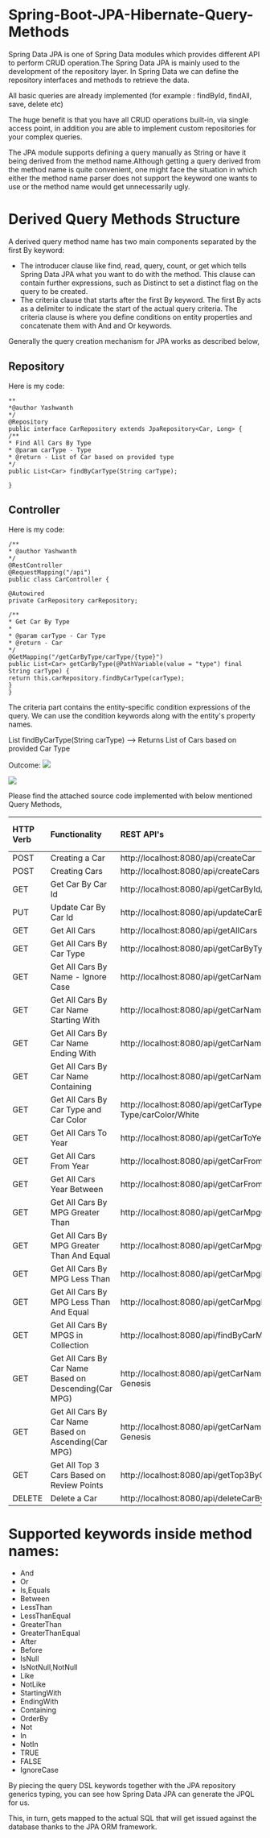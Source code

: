 # Spring-Boot-JPA-Hibernate-Query-Methods

Spring Data JPA is one of Spring Data modules which provides different API to perform CRUD operation.The Spring Data JPA is mainly used to the development of the repository layer.
In Spring Data we can define the repository interfaces and methods to retrieve the data.

All basic queries are already implemented (for example : findById, findAll, save, delete etc)

The huge benefit is that you have all CRUD operations built-in, via single access point, in addition you are able to implement custom repositories for your complex queries.

The JPA module supports defining a query manually as String or have it being derived from the method name.Although getting a query derived from the method name is quite convenient, one might face the situation in which either the method name parser does not support the keyword one wants to use or the method name would get unnecessarily ugly.

# Derived Query Methods Structure

A derived query method name has two main components separated by the first By keyword:

+ The introducer clause like find, read, query, count, or get which tells Spring Data JPA what you want to do with the method. This clause can contain further expressions, such as Distinct to set a distinct flag on the query to be created.
+ The criteria clause that starts after the first By keyword. The first By acts as a delimiter to indicate the start of the actual query criteria. The criteria clause is where you define conditions on entity properties and concatenate them with And and Or keywords.

Generally the query creation mechanism for JPA works as described below,

## Repository

Here is my code:

	**
	*@author Yashwanth
	*/
	@Repository
	public interface CarRepository extends JpaRepository<Car, Long> {
	/**
	* Find All Cars By Type 
	* @param carType - Type
	* @return - List of Car based on provided type
	*/
	public List<Car> findByCarType(String carType);
	
	}

## Controller

Here is my code:

	/**
	* @author Yashwanth
	*/
	@RestController
	@RequestMapping("/api")
	public class CarController {

	@Autowired
	private CarRepository carRepository;

	/**
	* Get Car By Type
	* 
	* @param carType - Car Type
	* @return - Car
	*/
	@GetMapping("/getCarByType/carType/{type}")
	public List<Car> getCarByType(@PathVariable(value = "type") final String carType) {
	return this.carRepository.findByCarType(carType);
	}
	}


The criteria part contains the entity-specific condition expressions of the query. We can use the condition keywords along with the entity's property names.

 List<Car> findByCarType(String carType) --> Returns List of Cars based on provided Car Type

Outcome:
 ![](https://github.com/YashzAlphaGeek/Spring-Boot-JPA-Hibernate-Query-Methods/blob/master/imgs/Database.png)
 
 ![](https://github.com/YashzAlphaGeek/Spring-Boot-JPA-Hibernate-Query-Methods/blob/master/imgs/Fetching%20Car%20By%20Type.png)
 
Please find the attached source code implemented with below mentioned Query Methods,

|HTTP Verb|	Functionality                                	|REST API's                                                                                    |Supported Keyword inside Methods Names|	Sample                                    |
|:--------|:----------------------------------------------------|:---------------------------------------------------------------------------------------------|:-------------------------------------|:------------------------------------------|
|POST     |Creating a Car                                       |http://localhost:8080/api/createCar                                                           |                                      |save(car)                                  |
|POST     |Creating Cars                                        |http://localhost:8080/api/createCars                                                          |		                      |saveAll(cars)                              |
|GET      |Get Car By Car Id                                    |http://localhost:8080/api/getCarById/carId/6                                                  |		                      |findById(carId)                            |
|PUT      |Update Car By Car Id                                 |http://localhost:8080/api/updateCarById/carId/4                                               |		                      |save(car)                                  |
|GET	  |Get All Cars                                         |http://localhost:8080/api/getAllCars                                                          |		                      |findAll()                                  |
|GET      |Get All Cars By Car Type                             |http://localhost:8080/api/getCarByType/carType/AWD(All Wheel Drive) Type                      |		                      |findByCarType(carType)                     |
|GET      |Get All Cars By Name - Ignore Case                   |http://localhost:8080/api/getCarNameIgnoreCase/carName/dodge charger                          |IgnoreCase                            |findByCarNameIgnoreCase(carName)           |
|GET      |Get All Cars By Car Name Starting With               |http://localhost:8080/api/getCarNameStartingWith/carName/dodge                                |StartingWith                          |findByCarNameStartingWith(carName)         |
|GET      |Get All Cars By Car Name Ending With                 |http://localhost:8080/api/getCarNameEndingWith/carName/charger                                |EndingWith                            |findByCarNameEndingWith(carName)           |
|GET      |Get All Cars By Car Name Containing                  |http://localhost:8080/api/getCarNameContaining/carName/Cooper                                 |Containing	                      |findByCarNameContaining(carNameStr)        |
|GET      |Get All Cars By Car Type and Car Color               |http://localhost:8080/api/getCarTypeAndColor/carType/FWD(Four Wheel Drive) Type/carColor/White|And	                              |findByCarTypeAndCarColor(carType, carColor)|
|GET      |Get All Cars To Year                                 |http://localhost:8080/api/getCarToYearBefore/toYear/2021                                      |Before                                |findByCarToYearBefore(toYear)              |
|GET      |Get All Cars From Year                               |http://localhost:8080/api/getCarFromYearAfter/fromYear/2017                                   |After                                 |findByCarFromYearAfter(fromyear)           |
|GET      |Get All Cars Year Between                            |http://localhost:8080/api/getCarFromYearBetween/fromYear/2017/toYear/2020                     |Between	                              |findByCarFromYearBetween(fromYear, toYear) |
|GET      |Get All Cars By MPG Greater Than                     |http://localhost:8080/api/getCarMpgGreaterThan/mpg/20                                         |GreaterThan                           |findByCarMpgGreaterThan(carMpg)            |
|GET      |Get All Cars By MPG Greater Than And Equal           |http://localhost:8080/api/getCarMpgGreaterThanEqual/mpg/40                                    |GreaterThanEqual                      |findByCarMpgGreaterThanEqual(carMpg)       |
|GET      |Get All Cars By MPG Less Than                        |http://localhost:8080/api/getCarMpgLessThan/mpg/60                                            |LessThan                              |	findByCarMpgLessThan(carMpg)              |
|GET      |Get All Cars By MPG Less Than And Equal              |http://localhost:8080/api/getCarMpgLessThanEqual/mpg/50                                       |LessThanEqual                         |findByCarMpgLessThanEqual(carMpg)          |
|GET      |Get All Cars By MPGS in Collection                   |http://localhost:8080/api/findByCarMpgIn/mpgs/40,60                                           |In	                              |findByCarMpgIn(mpgs)                       |
|GET      |Get All Cars By Car Name Based on Descending(Car MPG)|http://localhost:8080/api/getCarNameOrderByCarMpgDesc/carName/Hyundai Genesis                 |OrderBy                               |findByCarNameOrderByCarMpgDesc(carName)    |
|GET      |Get All Cars By Car Name Based on Ascending(Car MPG) |http://localhost:8080/api/getCarNameOrderByCarMpgAsc/carName/Hyundai Genesis                  |OrderBy                               |findByCarNameOrderByCarMpgAsc(carName)     |
|GET      |Get All Top 3 Cars Based on Review Points            |http://localhost:8080/api/getTop3ByCarReviewPoints/reviewPoint/5                              |Top3By                                |findTop3ByCarReviewPoints(carReviewPoints) |
|DELETE   |Delete a Car                                         |http://localhost:8080/api/deleteCarById/carId/10                                              |		                      |delete(car)                                |



# Supported keywords inside method names:
 + And
 + Or
 + Is,Equals
 + Between
 + LessThan
 + LessThanEqual
 + GreaterThan
 + GreaterThanEqual
 + After
 + Before
 + IsNull
 + IsNotNull,NotNull
 + Like
 + NotLike
 + StartingWith
 + EndingWith
 + Containing
 + OrderBy
 + Not
 + In
 + NotIn
 + TRUE
 + FALSE
 + IgnoreCase

By piecing the query DSL keywords together with the JPA repository generics typing, you can see how Spring Data JPA can generate the JPQL for us.

This, in turn, gets mapped to the actual SQL that will get issued against the database thanks to the JPA ORM framework.
